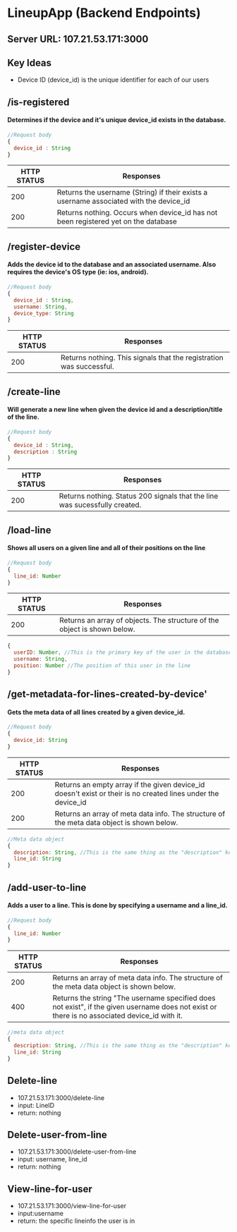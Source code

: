 # LineupApp (Backend Endpoints)
## Server URL: 107.21.53.171:3000

## Key Ideas
* Device ID (device_id) is the unique identifier for each of our users


## /is-registered
#### Determines if the device and it's unique device_id exists in the database.
```javascript
//Request body
{
  device_id : String
}
```

| HTTP STATUS   | Responses      
| ------------- | ------------- 
| 200           | Returns the username (String) if their exists a username associated with the device_id
| 200           | Returns nothing. Occurs when device_id has not been registered yet on the database


## /register-device
#### Adds the device id to the database and an associated username. Also requires the device's OS type (ie: ios, android).
```javascript
//Request body
{
  device_id : String,
  username: String,
  device_type: String
}
```

| HTTP STATUS   | Responses      
| ------------- | ------------- 
| 200           | Returns nothing. This signals that the registration was successful.




## /create-line
#### Will generate a new line when given the device id and a description/title of the line.
```javascript
//Request body
{
  device_id : String,
  description : String
}
```

| HTTP STATUS   | Responses      
| ------------- | ------------- 
| 200           | Returns nothing. Status 200 signals that the line was sucessfully created.


## /load-line
#### Shows all users on a given line and all of their positions on the line
```javascript
//Request body
{
  line_id: Number
}
```
| HTTP STATUS   | Responses      
| ------------- | ------------- 
| 200           | Returns an array of objects. The structure of the object is shown below.
```javascript
{
  userID: Number, //This is the primary key of the user in the database. 
  username: String,
  position: Number //The position of this user in the line
}
```

## /get-metadata-for-lines-created-by-device'
#### Gets the meta data of all lines created by a given device_id.
```javascript
//Request body
{
  device_id: String
}
```
| HTTP STATUS   | Responses      
| ------------- | ------------- 
| 200           | Returns an empty array if the given device_id doesn't exist or their is no created lines under the device_id
| 200           | Returns an array of meta data info.  The structure of the meta data object is shown below.
```javascript
//Meta data object
{
  description: String, //This is the same thing as the "description" key used in /create-lines
  line_id: String
}
```

## /add-user-to-line
#### Adds a user to a line. This is done by specifying a username and a line_id.
```javascript
//Request body
{
  line_id: Number
}
```
| HTTP STATUS   | Responses      
| ------------- | ------------- 
| 200           | Returns an array of meta data info. The structure of the meta data object is shown below.
| 400           | Returns the string "The username specified does not exist", if the given username does not exist or there is no associated device_id with it.
```javascript
//meta data object
{
  description: String, //This is the same thing as the "description" key used in /create-lines
  line_id: String
}
```

## Delete-line
* 107.21.53.171:3000/delete-line
* input: LineID
* return: nothing

## Delete-user-from-line
* 107.21.53.171:3000/delete-user-from-line
* input: username, line_id
* return: nothing

## View-line-for-user
* 107.21.53.171:3000/view-line-for-user
* input:username
* return: the specific lineinfo the user is in

